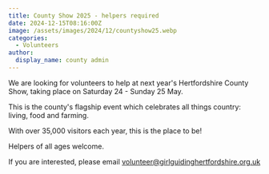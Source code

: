 ```yaml
---
title: County Show 2025 - helpers required
date: 2024-12-15T08:16:00Z
image: /assets/images/2024/12/countyshow25.webp
categories:
  - Volunteers
author:
  display_name: county admin
---
```

We are looking for volunteers to help at next year's Hertfordshire County Show, taking place on Saturday 24 - Sunday 25 May.

This is the county's flagship event which celebrates all things country: living, food and farming.

With over 35,000 visitors each year, this is the place to be!

Helpers of all ages welcome.

If you are interested, please email <volunteer@girlguidinghertfordshire.org.uk>
